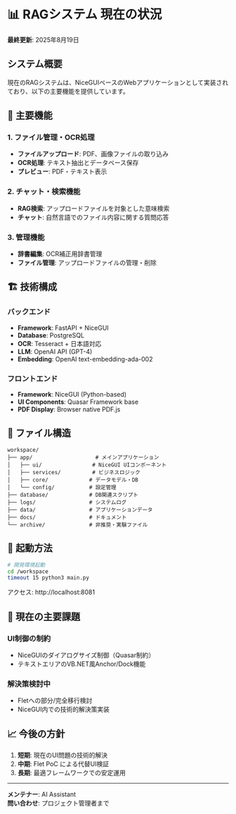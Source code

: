 # 📊 RAGシステム 現在の状況

**最終更新**: 2025年8月19日

## システム概要

現在のRAGシステムは、NiceGUIベースのWebアプリケーションとして実装されており、以下の主要機能を提供しています。

## 🎯 主要機能

### 1. ファイル管理・OCR処理
- **ファイルアップロード**: PDF、画像ファイルの取り込み
- **OCR処理**: テキスト抽出とデータベース保存
- **プレビュー**: PDF・テキスト表示

### 2. チャット・検索機能
- **RAG検索**: アップロードファイルを対象とした意味検索
- **チャット**: 自然言語でのファイル内容に関する質問応答

### 3. 管理機能
- **辞書編集**: OCR補正用辞書管理
- **ファイル管理**: アップロードファイルの管理・削除

## 🏗️ 技術構成

### バックエンド
- **Framework**: FastAPI + NiceGUI
- **Database**: PostgreSQL
- **OCR**: Tesseract + 日本語対応
- **LLM**: OpenAI API (GPT-4)
- **Embedding**: OpenAI text-embedding-ada-002

### フロントエンド
- **Framework**: NiceGUI (Python-based)
- **UI Components**: Quasar Framework base
- **PDF Display**: Browser native PDF.js

## 📁 ファイル構造

```
workspace/
├── app/                    # メインアプリケーション
│   ├── ui/                # NiceGUI UIコンポーネント
│   ├── services/          # ビジネスロジック
│   ├── core/             # データモデル・DB
│   └── config/           # 設定管理
├── database/             # DB関連スクリプト
├── logs/                 # システムログ
├── data/                 # アプリケーションデータ
├── docs/                 # ドキュメント
└── archive/              # 非推奨・実験ファイル
```

## 🚀 起動方法

```bash
# 開発環境起動
cd /workspace
timeout 15 python3 main.py
```

アクセス: http://localhost:8081

## 🔧 現在の主要課題

### UI制御の制約
- NiceGUIのダイアログサイズ制御（Quasar制約）
- テキストエリアのVB.NET風Anchor/Dock機能

### 解決策検討中
- Fletへの部分/完全移行検討
- NiceGUI内での技術的解決策実装

## 📈 今後の方針

1. **短期**: 現在のUI問題の技術的解決
2. **中期**: Flet PoC による代替UI検証
3. **長期**: 最適フレームワークでの安定運用

---

**メンテナー**: AI Assistant  
**問い合わせ**: プロジェクト管理者まで